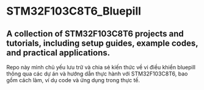 # STM32F103C8T6_Bluepill
A collection of STM32F103C8T6 projects and tutorials, including setup guides, example codes, and practical applications.
-----
Repo này mình chủ yếu lưu trữ và chia sẻ kiến thức về vi điều khiển bluepill thông qua các dự án và hướng dẫn thực hành với STM32F103C8T6, bao gồm cách làm, ví dụ code và ứng dụng trong thực tế.
